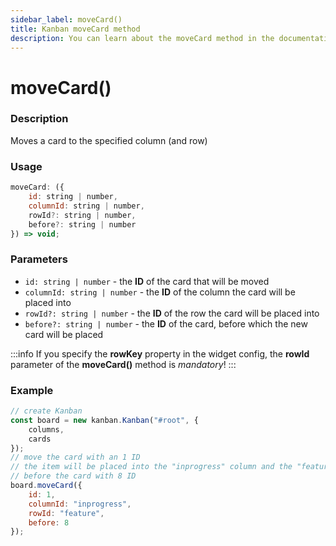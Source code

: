```yaml
---
sidebar_label: moveCard()
title: Kanban moveCard method
description: You can learn about the moveCard method in the documentation of the JavaScript Kanban library. Browse developer guides and API reference, try out code examples and live demos.
---
```


# moveCard()

### Description

Moves a card to the specified column (and row)

### Usage

```js
moveCard: ({
	id: string | number,
	columnId: string | number,
	rowId?: string | number,
	before?: string | number
}) => void;
```

### Parameters

- `id: string | number` - the **ID** of the card that will be moved
- `columnId: string | number` - the **ID** of the column the card will be placed into
- `rowId?: string | number` - the **ID** of the row the card will be placed into
- `before?: string | number` - the **ID** of the card, before which the new card will be placed

:::info
If you specify the **rowKey** property in the widget config, the **rowId** parameter of the **moveCard()** method is *mandatory*!
:::

### Example

```jsx {9-14}
// create Kanban
const board = new kanban.Kanban("#root", {
	columns,
	cards
});
// move the card with an 1 ID
// the item will be placed into the "inprogress" column and the "feature" row,  
// before the card with 8 ID
board.moveCard({
	id: 1,
	columnId: "inprogress",
	rowId: "feature",
	before: 8
});
```

